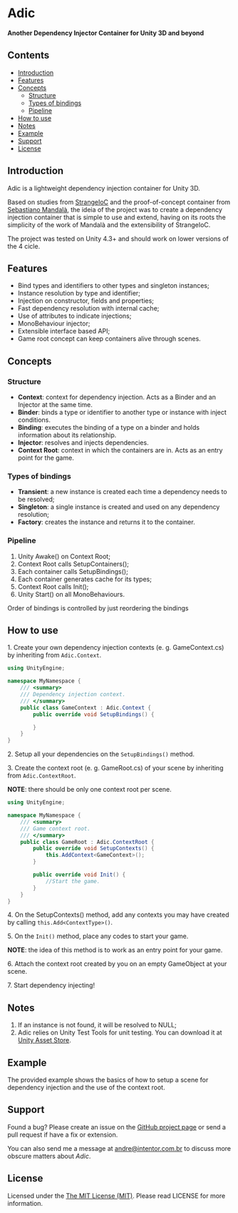 # Adic

**Another Dependency Injector Container for Unity 3D and beyond**

## Contents

* <a href="#introduction">Introduction</a>
* <a href="#features">Features</a>
* <a href="#concepts">Concepts</a>
	* <a href="#structure">Structure
	* <a href="#types-of-bindings">Types of bindings
	* <a href="#pipeline">Pipeline
* <a href="#how-to-use">How to use</a>
* <a href="#notes">Notes</a>
* <a href="#example">Example</a>
* <a href="#support">Support</a>
* <a href="#license">License</a>

## <a id="introduction"></a>Introduction

Adic is a lightweight dependency injection container for Unity 3D.

Based on studies from [StrangeIoC](http://strangeioc.github.io/strangeioc/) and the proof-of-concept container from [Sebastiano Mandalà](http://blog.sebaslab.com/ioc-container-for-unity3d-part-1/), the ideia of the project was to create a dependency injection container that is simple to use and extend, having on its roots the simplicity of the work of Mandalà and the extensibility of StrangeIoC.

The project was tested on Unity 4.3+ and should work on lower versions of the 4 cicle.

## <a id="features"></a>Features

* Bind types and identifiers to other types and singleton instances;
* Instance resolution by type and identifier;
* Injection on constructor, fields and properties;
* Fast dependency resolution with internal cache;
* Use of attributes to indicate injections;
* MonoBehaviour injector;
* Extensible interface based API;
* Game root concept can keep containers alive through scenes.

## <a id="concepts"></a>Concepts

### <a id="structure"></a>Structure

* **Context**: context for dependency injection. Acts as a Binder and an Injector at the same time.
* **Binder**: binds a type or identifier to another type or instance with inject conditions.
* **Binding**: executes the binding of a type on a binder and holds information about its relationship.
* **Injector**: resolves and injects dependencies.
* **Context Root**: context in which the containers are in. Acts as an entry point for the game.

### <a id="types-of-bindings"></a>Types of bindings

* **Transient**: a new instance is created each time a dependency needs to be resolved;
* **Singleton**: a single instance is created and used on any dependency resolution;
* **Factory**: creates the instance and returns it to the container.

### <a id="pipeline"></a>Pipeline

1. Unity Awake() on Context Root;
2. Context Root calls SetupContainers();
3. Each container calls SetupBindings();
4. Each container generates cache for its types;
5. Context Root calls Init();
6. Unity Start() on all MonoBehaviours.

Order of bindings is controlled by just reordering the bindings

## <a id="how-to-use"></a>How to use

1\. Create your own dependency injection contexts (e. g. GameContext.cs) by inheriting from `Adic.Context`.
   
```cs
using UnityEngine;

namespace MyNamespace {
	/// <summary>
	/// Dependency injection context.
	/// </summary>
	public class GameContext : Adic.Context {
		public override void SetupBindings() {

		}
	}
}
```
   
2\. Setup all your dependencies on the `SetupBindings()` method.

3\. Create the context root (e. g. GameRoot.cs) of your scene by inheriting from `Adic.ContextRoot`.

**NOTE**: there should be only one context root per scene.
   
```cs
using UnityEngine;

namespace MyNamespace {
	/// <summary>
	/// Game context root.
	/// </summary>
	public class GameRoot : Adic.ContextRoot {
		public override void SetupContexts() {
			this.AddContext<GameContext>();
		}

		public override void Init() {
			//Start the game.
		}
	}
}
```
   
4\. On the SetupContexts() method, add any contexts you may have created by calling `this.Add<ContextType>()`.

5\. On the `Init()` method, place any codes to start your game.

**NOTE**: the idea of this method is to work as an entry point for your game.

6\. Attach the context root created by you on an empty GameObject at your scene.

7\. Start dependency injecting!

## <a id="notes"></a>Notes

1. If an instance is not found, it will be resolved to NULL;
2. Adic relies on Unity Test Tools for unit testing. You can download it at [Unity Asset Store](https://www.assetstore.unity3d.com/#!/content/13802).

## <a id="example"></a>Example

The provided example shows the basics of how to setup a scene for dependency injection and the use of the context root.

## <a id="support"></a>Support

Found a bug? Please create an issue on the [GitHub project page](https://github.com/intentor/adic/) or send a pull request if have a fix or extension.

You can also send me a message at andre@intentor.com.br to discuss more obscure matters about *Adic*.

## <a id="license"></a>License

Licensed under the [The MIT License (MIT)](http://opensource.org/licenses/MIT). Please read LICENSE for more information.
